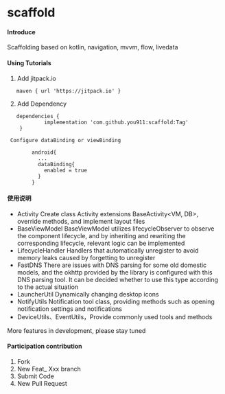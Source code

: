 # scaffold

#### Introduce

Scaffolding based on kotlin, navigation, mvvm, flow, livedata

#### Using Tutorials

  1. Add jitpack.io
```
   maven { url 'https://jitpack.io' } 
```
  2. Add Dependency
```
   dependencies {
            implementation 'com.github.you911:scaffold:Tag'
    }
```
     Configure dataBinding or viewBinding
```
        android{
          ...
          dataBinding{
            enabled = true
          }
		}
```
#### 使用说明

- Activity
   Create class Activity extensions BaseActivity<VM, DB>, override methods, and implement layout files
- BaseViewModel
   BaseViewModel utilizes lifecycleObserver to observe the component lifecycle, and by inheriting and rewriting the corresponding lifecycle, relevant logic can be implemented
- LifecycleHandler
   Handlers that automatically unregister to avoid memory leaks caused by forgetting to unregister
- FastDNS
   There are issues with DNS parsing for some old domestic models, and the okhttp provided by the library is configured with this DNS parsing tool. It can be decided whether to use this type according to the actual situation
- LauncherUtil
   Dynamically changing desktop icons
- NotifyUtils
   Notification tool class, providing methods such as opening notification settings and notifications
- DeviceUtils、EventUtils，Provide commonly used tools and methods

More features in development, please stay tuned
#### Participation contribution

1. Fork
2. New Feat_ Xxx branch
3. Submit Code
4. New Pull Request

